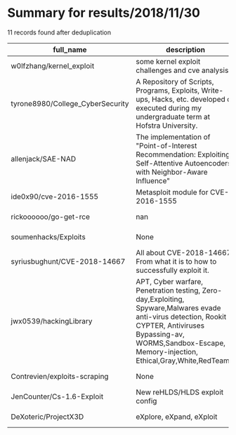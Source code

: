 
# Summary for results/2018/11/30
    
11 records found after deduplication

| full_name | description | html_url | matched_list | matched_count | pushed_at | size | stargazers_count | language | forks_count |
|----------------------------------|-----------------------------------------------------------------------------------------------------------------------------------------------------------------------------------------------------------------------------------------------|-----------------------------------------------------|----------------------|-----------------|---------------------------|--------|--------------------|------------|---------------|
| w0lfzhang/kernel_exploit | some kernel exploit challenges and cve analysis | https://github.com/w0lfzhang/kernel_exploit | ['exploit'] | 1 | 2018-11-30 09:00:02+00:00 | 45694 | 13 | C | 9 |
| tyrone8980/College_CyberSecurity | A Repository of Scripts, Programs, Exploits, Write-ups, Hacks, etc. developed or executed during my undergraduate term at Hofstra University. | https://github.com/tyrone8980/College_CyberSecurity | ['exploit'] | 1 | 2018-11-30 01:52:44+00:00 | 344 | 0 | | 0 |
| allenjack/SAE-NAD | The implementation of "Point-of-Interest Recommendation: Exploiting Self-Attentive Autoencoders with Neighbor-Aware Influence" | https://github.com/allenjack/SAE-NAD | ['exploit'] | 1 | 2018-11-30 03:16:49+00:00 | 10125 | 47 | Python | 19 |
| ide0x90/cve-2016-1555 | Metasploit module for CVE-2016-1555 | https://github.com/ide0x90/cve-2016-1555 | ['cve-2'] | 1 | 2018-11-30 10:45:35+00:00 | 34 | 2 | Ruby | 0 |
| rickoooooo/go-get-rce | nan | https://github.com/rickoooooo/go-get-rce | ['rce'] | 1 | 2018-11-30 00:36:56+00:00 | 2 | 0 | Go | 0 |
| soumenhacks/Exploits | None | https://github.com/soumenhacks/Exploits | ['exploit'] | 1 | 2018-11-30 03:55:50+00:00 | 0 | 0 | | 0 |
| syriusbughunt/CVE-2018-14667 | All about CVE-2018-14667; From what it is to how to successfully exploit it. | https://github.com/syriusbughunt/CVE-2018-14667 | ['cve-2', 'exploit'] | 2 | 2018-11-30 07:10:44+00:00 | 15220 | 44 | Java | 11 |
| jwx0539/hackingLibrary | ‪APT,‬ ‪Cyber warfare,‬ ‪Penetration testing,‬ ‪Zero-day,Exploiting,‬ ‪Spyware,Malwares evade anti-virus detection,‬ ‪Rookit CYPTER,‬ ‪Antiviruses Bypassing-av,‬ ‪WORMS,Sandbox-Escape,‬ ‪Memory-injection,‬ ‪Ethical,Gray,White,RedTeam‬... | https://github.com/jwx0539/hackingLibrary | ['exploit'] | 1 | 2018-11-30 02:14:37+00:00 | 268147 | 127 | | 242 |
| Contrevien/exploits-scraping | None | https://github.com/Contrevien/exploits-scraping | ['exploit'] | 1 | 2018-11-30 05:31:29+00:00 | 1 | 0 | Python | 0 |
| JenCounter/Cs-1.6-Exploit | New reHLDS/HLDS exploit config | https://github.com/JenCounter/Cs-1.6-Exploit | ['exploit'] | 1 | 2018-11-30 13:51:13+00:00 | 31 | 0 | Python | 0 |
| DeXoteric/ProjectX3D | eXplore, eXpand, eXploit | https://github.com/DeXoteric/ProjectX3D | ['exploit'] | 1 | 2018-11-30 15:06:00+00:00 | 0 | 0 | | 0 |
